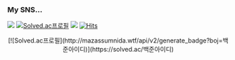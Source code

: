 

### My SNS...

<a href = "https://www.instagram.com/donghuni_512/"><img src="https://img.shields.io/badge/Instagram-E4405F?style=flat-square&logo=Instagram&logoColor=ffffff"/></a>
[![Solved.ac프로필](http://mazassumnida.wtf/api/mini/generate_badge?boj=dohi)](https://solved.ac/dohi)
<a href = "https://velog.io/@dohi/"><img src="https://img.shields.io/badge/Velog-20C997?style=flat-square&logo=Velog&logoColor=ffffff"/></a>
[![Hits](https://hits.seeyoufarm.com/api/count/incr/badge.svg?url=https%3A%2F%2Fgithub.com%2FDoHi0512&count_bg=%23000000&title_bg=%23000000&icon=github.svg&icon_color=%23FFFFFF&title=GitHub&edge_flat=true)](https://hits.seeyoufarm.com)

<div align = "center" > [![Solved.ac프로필](http://mazassumnida.wtf/api/v2/generate_badge?boj=백준아이디)](https://solved.ac/백준아이디) </div>
